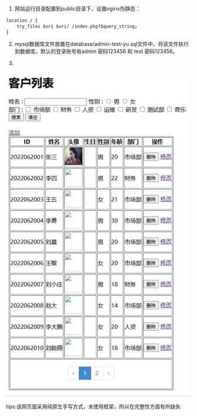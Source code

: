 1. 网站运行目录配置到public目录下，设置nginx伪静态：

```plain
location / {
    try_files $uri $uri/ /index.php?$query_string;
}
```

2. mysql数据库文件放置在database/admin-test-yu.sql文件中，将该文件执行到数据库。默认的登录账号有admin 密码123456 和 test 密码123456。


3. 
![预览图](预览图.png)


tips:该网页面采用纯原生手写方式，未使用框架，所以在完整性方面有所缺失



